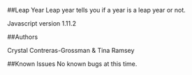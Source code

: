 ##Leap Year
Leap year tells you if a year is a leap year or not.

Javascript version 1.11.2

##Authors

Crystal Contreras-Grossman & Tina Ramsey

##Known Issues
No known bugs at this time.
